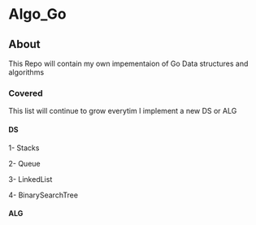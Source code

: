 # Algo_Go
## About 
This Repo will contain my own impementaion of Go Data structures and algorithms 

### Covered 
This list will continue to grow everytim I implement a new DS or ALG

#### DS
 1- Stacks
 
 2- Queue
 
 3- LinkedList
 
 4- BinarySearchTree
 
#### ALG 
